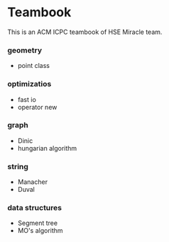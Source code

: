 # Teambook
This is an ACM ICPC teambook of HSE Miracle team.


### geometry
* point class
### optimizatios
* fast io
* operator new
### graph
* Dinic
* hungarian algorithm
### string
* Manacher
* Duval
### data structures
* Segment tree
* MO's algorithm

